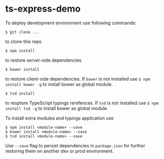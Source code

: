 # ts-express-demo

To deploy development environment use following commands:
```
$ git clone ...
```
to clone this repo
```
$ npm install 
```
to restore server-side dependencies
```
$ bower install
```
to restore client-side dependencies. If `bower` is not installed use `$ npm install bower -g` to install bower as global module.

```
$ tsd install
```
to resptore TypeScript typings rerefences. If `tsd` is not installed use `$ npm install tsd -g` to install bower as global module.


To install extra modules and typings application use
```
$ npm install <module-name> --save
$ bower install <module-name> --save
$ tsd install <module-name> --save
```
Use `--save`  flag to persist dependencies in `package.json` for further restoring them on another dev or prod environment.
